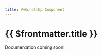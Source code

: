 ```yaml
---
title: VvScrollUp Component
---
```


<script setup>
    import DocsPackageVersion from '../../../src/views/compos/DocsPackageVersion.vue'
</script>



# {{ $frontmatter.title }}

Documentation coming soon!

<!-- TODO: complete documentation for VvScrollUp -->









<DocsPackageVersion/>
